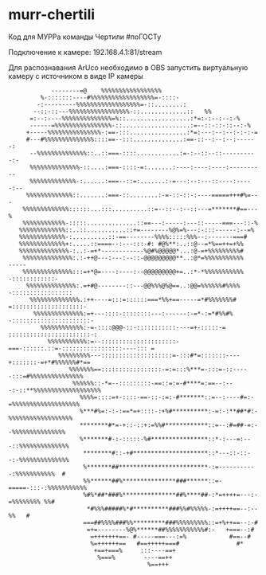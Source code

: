 # murr-chertili
Код для МУРРа команды Чертили #поГОСТу

Подключение к камере: 192.168.4.1:81/stream

Для распознавания ArUco необходимо в OBS запустить виртуальную камеру с источником в виде IP камеры 


                                                                                                    
                                                                                                    
                                                                                                    
                --------=@    %%%%%%%%%%%%%%%%%                                                     
             %-:::::::----#%%%%%%%%%%%%%%%%%%=-::::-                                                
            -:---------%%%%%%%%%%%%%%%%%%=-::........:                                              
           --::-::---%%%%%%%%%%%%%%%%%-::.............::   %%                                       
          =:--:----%%%%%%%%%%%%%%=%::..................:*=:-:--:--:-%                               
          ------=%%%%%%%%%%%%%%%%-::...................:=--::-::-::--:-%                            
         +-----%%%%%%%%%%%%%%%-:==-:::................:*=:---:--:--:-:-:-=                          
         #---#%%%%%%%%%%%%%%::::==--:::..............:==-::--:--:--:------:                         
          --%%%%%%%%%%%%%%::..::===-::::............:=-:--::--::----------:-                        
          %%%%%%%%%%%%%%-::....:===-::::-=:.......:----:----:----:----------                        
          %%%%%%%%%%%%%-:......:===--::=:.......:-=---:--:---::----:-----:--                        
         %%%%%%%%%%%%%::.......:===-::........:-=-::-::-:----=====+++#%=---                         
        %%%%%%%%%%%%%::::::...:::..........::=--::--:--::---=*******#==---%                         
        %%%%%%%%%%%%-:::::..............::==---:-----:---::-----===---::-%                          
       %%%%%%%%%%%%%::..::...........::+=--------%@%=%---:-:::------:--=%                           
       %%%%%%%%%%%%%-:..........::-==--------%%%%:::::%%%--:-------===#                             
       %%%%%%%%%%%%%+:.....::====--:---:::-#: #@%**:..::@--=*%==++=+%%                              
       %%%%%%%%%%%%%%-:..:-=+*------------%@#%@@@@@*...:@-=+%%%%%%%%%#                              
        %%%%%%%%%%%%%%:.:-++@---:---:--::-@@@@@@@@@**..:@*=%%%%%%%%%%%       -----                  
        %%%%%%%%%%%%%%:::=+*@=----:----:--@@@@@@@@@+=..:*-*%%%%%%%%%%%   -::::::::::::-             
         %%%%%%%%%%%%%%:.=+#@--------::---@@%%%@%@==..:@@=%%%%%%#%%%%  -:::::::::::::::::           
          %%%%%%%%%%%%%%.:++----=:::=::::::===*%%+==-----=*#%%%%%%%# =::::::::::::::::::::-         
           %%%%%%%%%%%%%%:=+---::::-::::::::---:------:-=*-:=*#%%#% -::::::::::::::::::::::-        
             %%%%%%%%%%%%:-=-::::@@@-::-:::::::::::----=+-:::::-=  :::::::::::::::::::::::-:        
               %%%%%%%%%%%:=--:::::::::::::::::::::-===-::::::.::=-:::::::::::::::::----::: =       
                  %%%%%%%%%---::::::::::::::::::::=-:::#*=:::::::----+:::::::-=+*#%%%%%%#*==        
                     %%%%%%%==:::::::::::::::::-=:=:::%***=-:::=-::-----:::=#%%%%%%%%%%%%%%%        
                      %%%%%%::-*=--:::::::::-==::=:=-#****=:==--:---:-::**%%%%%%%%%%%%%%%%%%%       
                        %%%%=::::=+-::::-==-::-:=:-#*******::=--:----#=:-=%%%%%%%%%%%%%%%%%%%       
                        %***#%=:-:-:==*=+::::-:+%#**********:-=:-:**##*#:-%%%%%%%%%%%%%%%%%%        
                        ********#*=-+::-::+:=%%#************::=--:#=##-=:--%%%%%%%%%%%%%%%          
                        %*******#-:-:::::-%#****************::*-:---=:---::%%%%%%%%%%%%%%           
                         ********#::-+#*********************::*---::-::--:-%%%%%%%%%%%%%%           
                         %*******##*************************-:=-----------:%%%%%%%%%%%  #           
                         %%******##%***************###******::=-=====-:::-:%%%%%%%%%%%              
                         %#%*##*###%***************##%****##-:*=++++=---:-=%%%%%%%% %%#             
                          *#%%%#####%*#**********###%%#%%%%%-:=++++==--:--    %%   #                
                         ===##%%%%###%%*********###%%%%%%%%%::=+%++==--:-#                          
                          =+=--------%@%******##%%%%%%%%%%%#:-   +===--:#                           
                           =+++++++==- #-----===---:=%            #==--#                            
                           %=++++++==   #==+++++===#                #*                              
                            +==+===%     :::----==+                                                 
                             %===%        ----==++                                                  
                                           %==+++                                                   
                                                                                                    
                                                                                                    
                                                                                                    


